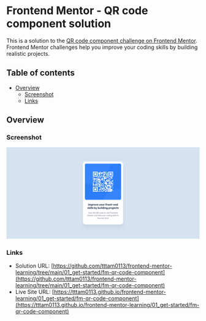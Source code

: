 # Frontend Mentor - QR code component solution

This is a solution to the [QR code component challenge on Frontend Mentor](https://www.frontendmentor.io/challenges/qr-code-component-iux_sIO_H). Frontend Mentor challenges help you improve your coding skills by building realistic projects. 

## Table of contents

- [Overview](#overview)
  - [Screenshot](#screenshot)
  - [Links](#links)

## Overview

### Screenshot

![](./screenshot.jpg)

### Links

- Solution URL: [https://github.com/tttam0113/frontend-mentor-learning/tree/main/01_get-started/fm-qr-code-component](https://github.com/tttam0113/frontend-mentor-learning/tree/main/01_get-started/fm-qr-code-component)
- Live Site URL: [https://tttam0113.github.io/frontend-mentor-learning/01_get-started/fm-qr-code-component](https://tttam0113.github.io/frontend-mentor-learning/01_get-started/fm-qr-code-component)